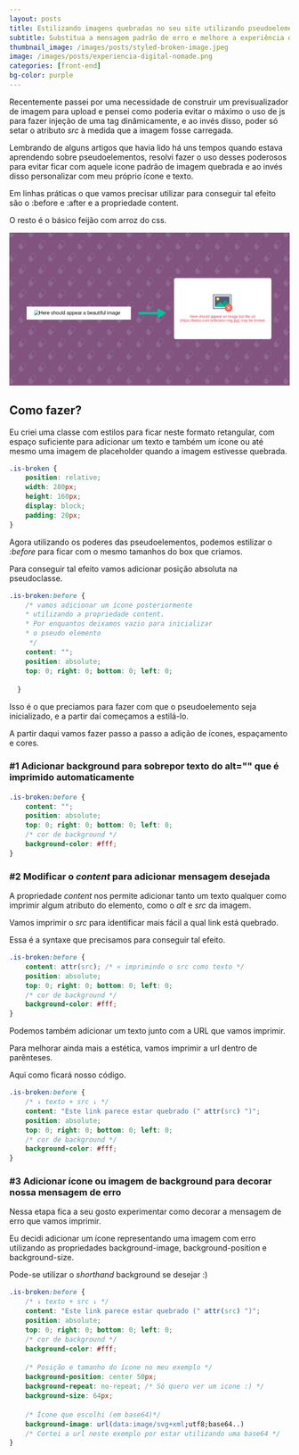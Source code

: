 ```yaml
---
layout: posts
title: Estilizando imagens quebradas no seu site utilizando pseudoelementos
subtitle: Substitua a mensagem padrão de erro e melhore a experiência da sua aplicaão em poucos minutos.
thumbnail_image: /images/posts/styled-broken-image.jpeg
image: /images/posts/experiencia-digital-nomade.png
categories: [front-end]
bg-color: purple
---
```


Recentemente passei por uma necessidade de construir um previsualizador de imagem para upload e pensei como poderia evitar o máximo o uso de js para fazer injeção de uma tag dinâmicamente, e ao invés disso, poder só setar o atributo _src_ à medida que a imagem fosse carregada.

Lembrando de alguns artigos que havia lido há uns tempos quando estava aprendendo sobre pseudoelementos, resolvi fazer o uso desses poderosos para evitar ficar com aquele icone padrão de imagem quebrada e ao invés disso personalizar com meu próprio ícone e texto.

Em linhas práticas o que vamos precisar utilizar para conseguir tal efeito são o :before e :after e a propriedade content.

O resto é o básico feijão com arroz do css.

!["Imagem com link quebrado estilizada"](/images/posts/styled-broken-image.jpeg)

## Como fazer?

Eu criei uma classe com estilos para ficar neste formato retangular, com espaço suficiente para adicionar um texto e também um ícone ou até mesmo uma imagem de placeholder quando a imagem estivesse quebrada.

```css
.is-broken {
    position: relative;
    width: 280px;
    height: 160px;
    display: block;
    padding: 20px;
}
```

Agora utilizando os poderes das pseudoelementos, podemos estilizar o _:before_ para ficar com o mesmo tamanhos do box que criamos.

Para conseguir tal efeito vamos adicionar posição absoluta na pseudoclasse.

```css
.is-broken:before {
    /* vamos adicionar um ícone posteriormente
    * utilizando a propriedade content. 
    * Por enquantos deixamos vazio para inicializar
    * o pseudo elemento
     */
    content: "";
    position: absolute;
    top: 0; right: 0; bottom: 0; left: 0;
     
  }
```
Isso é o que preciamos para fazer com que o pseudoelemento seja inicializado, e a partir daí começamos a estilá-lo.

A partir daqui vamos fazer passo a passo a adição de ícones, espaçamento e cores.

### #1 Adicionar background para sobrepor texto do alt="" que é imprimido automaticamente

```css
.is-broken:before {
    content: "";
    position: absolute;
    top: 0; right: 0; bottom: 0; left: 0;
    /* cor de background */
    background-color: #fff;
}
```

### #2 Modificar o _content_ para adicionar mensagem desejada

A propriedade _content_ nos permite adicionar tanto um texto qualquer como imprimir algum atributo do elemento, como o _alt_ e _src_ da imagem. 

Vamos imprimir o _src_ para identificar mais fácil a qual link está quebrado.

Essa é a syntaxe que precisamos para conseguir tal efeito.

```css
.is-broken:before {
    content: attr(src); /* « imprimindo o src como texto */
    position: absolute;
    top: 0; right: 0; bottom: 0; left: 0;
    /* cor de background */
    background-color: #fff;
}
```
Podemos também adicionar um texto junto com a URL que vamos imprimir.

Para melhorar ainda mais a estética, vamos imprimir a url dentro de parênteses. 

Aqui como ficará nosso código.

```css
.is-broken:before {
    /* ↓ texto + src ↓ */
    content: "Este link parece estar quebrado (" attr(src) ")"; 
    position: absolute;
    top: 0; right: 0; bottom: 0; left: 0;
    /* cor de background */
    background-color: #fff;
}
```

### #3 Adicionar ícone ou imagem de background para decorar nossa mensagem de erro

Nessa etapa fica a seu gosto experimentar como decorar a mensagem de erro que vamos imprimir.

Eu decidi adicionar um ícone representando uma imagem com erro utilizando as propriedades background-image, background-position e background-size. 

Pode-se utilizar o _shorthand_ background se desejar :)

```css
.is-broken:before {
    /* ↓ texto + src ↓ */
    content: "Este link parece estar quebrado (" attr(src) ")"; 
    position: absolute;
    top: 0; right: 0; bottom: 0; left: 0;
    /* cor de background */
    background-color: #fff;

    /* Posição e tamanho do ícone no meu exemplo */
    background-position: center 50px;
    background-repeat: no-repeat; /* Só quero ver um icone :) */
    background-size: 64px;

    /* Ícone que escolhi (em base64)*/
    background-image: url(data:image/svg+xml;utf8;base64..) 
    /* Cortei a url neste exemplo por estar utilizando uma base64 */
}
```



